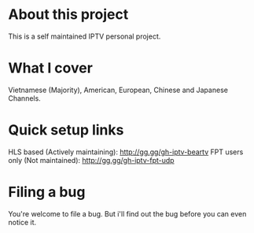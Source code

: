 # About this project
This is a self maintained IPTV personal project.

# What I cover
Vietnamese (Majority), American, European, Chinese and Japanese Channels.

# Quick setup links
HLS based (Actively maintaining): http://gg.gg/gh-iptv-beartv
FPT users only (Not maintained): http://gg.gg/gh-iptv-fpt-udp

# Filing a bug
You're welcome to file a bug. But i'll find out the bug before you can even notice it.
